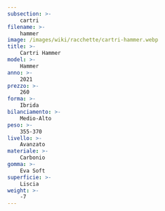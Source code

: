 ```yaml
---
subsection: >-
    cartri
filename: >-
    hammer
image: /images/wiki/racchette/cartri-hammer.webp
title: >-
    Cartri Hammer
model: >-
    Hammer
anno: >-
    2021
prezzo: >-
    260
forma: >-
    Ibrida
bilanciamento: >-
    Medio-Alto
peso: >-
    355-370
livello: >-
    Avanzato
materiale: >-
    Carbonio
gomma: >-
    Eva Soft
superficie: >-
    Liscia
weight: >-
    -7
---
```

